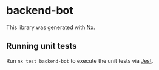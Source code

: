 # backend-bot

This library was generated with [Nx](https://nx.dev).

## Running unit tests

Run `nx test backend-bot` to execute the unit tests via [Jest](https://jestjs.io).
